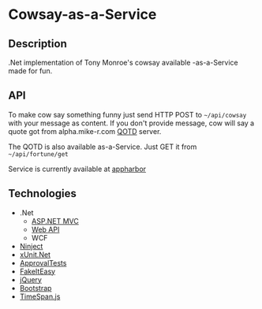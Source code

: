 Cowsay-as-a-Service
===================

Description
-----------
.Net implementation of Tony Monroe's cowsay available -as-a-Service made for fun. 

API
---
To make cow say something funny just send HTTP POST to `~/api/cowsay` with your message as content. If you don't provide message, cow will say a quote got from alpha.mike-r.com [QOTD](http://en.wikipedia.org/wiki/QOTD) server.

The QOTD is also available as-a-Service. Just GET it from `~/api/fortune/get`

Service is currently available at [appharbor](http://caas.apphb.com)


Technologies
------------
- .Net
    - [ASP.NET MVC](http://asp.net/mvc/mvc5)
    - [Web API](http://asp.net/web-api)
    - WCF 
- [Ninject](http://www.ninject.org)
- [xUnit.Net](http://xunit.github.io)
- [ApprovalTests](http://github.com/approvals/ApprovalTests.Net)
- [FakeItEasy](http://fakeiteasy.github.io)
- [jQuery](http://jquery.com)
- [Bootstrap](http://getbootstrap.com)
- [TimeSpan.js](http://github.com/mstum/TimeSpan.js)
